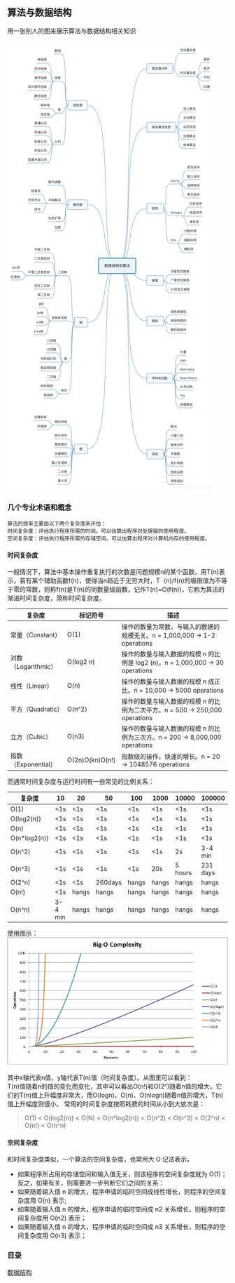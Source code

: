 ## 算法与数据结构
用一张别人的图来展示算法与数据结构相关知识

![img.png](img/数据结构和算法思维导图.png)

### 几个专业术语和概念
    算法的效率主要由以下两个复杂度来评估：
    时间复杂度：评估执行程序所需的时间。可以估算出程序对处理器的使用程度。
    空间复杂度：评估执行程序所需的存储空间。可以估算出程序对计算机内存的使用程度。

#### 时间复杂度
一般情况下，算法中基本操作重复执行的次数是问题规模n的某个函数，用T(n)表示，若有某个辅助函数f(n)，使得当n趋近于无穷大时，T（n)/f(n)的极限值为不等于零的常数，则称f(n)是T(n)的同数量级函数，记作T(n)=O(f(n))，它称为算法的渐进时间复杂度，简称时间复杂度。

|复杂度                |标记符号           |描述|
|---                  |---               |---
|常量（Constant）       |O(1)            |操作的数量为常数，与输入的数据的规模无关。n = 1,000,000 -> 1-2 operations
|对数（Logarithmic）    |O(log2 n)       |操作的数量与输入数据的规模 n 的比例是 log2 (n)。n = 1,000,000 -> 30 operations
|线性（Linear）	       |O(n)            |操作的数量与输入数据的规模 n 成正比。n = 10,000 -> 5000 operations
|平方（Quadratic）	   |O(n^2)           |操作的数量与输入数据的规模 n 的比例为二次平方。n = 500 -> 250,000 operations
|立方（Cubic）	       |O(n3)           |操作的数量与输入数据的规模 n 的比例为三次方。n = 200 -> 8,000,000 operations
|指数（Exponential）    |O(2n)O(kn)O(n!) |指数级的操作，快速的增长。n = 20 -> 1048576 operations

而通常时间复杂度与运行时间有一些常见的比例关系：

|复杂度	    |10	    |20	    |50	    |100	|1000	|10000	|100000
|---        |---    |---    |---    |---    |---    |---    |---
|O(1)       |<1s    |<1s    |<1s    |<1s    |<1s    |<1s    |<1s
|O(log2(n)) |<1s    |<1s    |<1s    |<1s    |<1s    |<1s    |<1s
|O(n)       |<1s    |<1s    |<1s    |<1s    |<1s    |<1s    |<1s
|O(n*log2(n))|<1s   |<1s    |<1s    |<1s    |<1s    |<1s    |<1s
|O(n^2)     |<1s    |<1s    |<1s    |<1s    |<1s    |2s     |3-4 min
|O(n^3)     |<1s    |<1s    |<1s    |<1s    |20s    |5 hours|231 days
|O(2^n)     |<1s    |<1s    |260days| hangs | hangs | hangs | hangs
|O(n!)      |<1s    |hangs  |hangs  | hangs | hangs | hangs | hangs
|O(n^n)     |3-4 min|hangs  |hangs  | hangs | hangs | hangs | hangs

使用图示：  
![img.png](img/时间复杂度.png)

其中x轴代表n值，y轴代表T(n)值（时间复杂度）。从图里可以看到：  
T(n)值随着n的值的变化而变化，其中可以看出O(n!)和O(2ⁿ)随着n值的增大，它们的T(n)值上升幅度非常大，而O(logn)、O(n)、O(nlogn)随着n值的增大，T(n)值上升幅度则很小。
常用的时间复杂度按照耗费的时间从小到大依次是：
> O(1) < O(log2(n)) < O(N) < O(n*log2(n)) < O(n^2) < O(n^3) < O(2^n) < O(n!) < O(n^n)
#### 空间复杂度
和时间复杂度类似，一个算法的空间复杂度，也常用大 O 记法表示。

- 如果程序所占用的存储空间和输入值无关，则该程序的空间复杂度就为 O(1)；反之，如果有关，则需要进一步判断它们之间的关系：
- 如果随着输入值 n 的增大，程序申请的临时空间成线性增长，则程序的空间复杂度用 O(n) 表示;
- 如果随着输入值 n 的增大，程序申请的临时空间成 n2 关系增长，则程序的空间复杂度用 O(n2) 表示；
- 如果随着输入值 n 的增大，程序申请的临时空间成 n3 关系增长，则程序的空间复杂度用 O(n3) 表示；
### 目录
[数据结构](数据结构)
